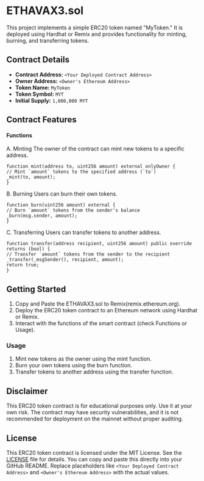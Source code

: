 # ETHAVAX3.sol

This project implements a simple ERC20 token named "MyToken." It is deployed using Hardhat or Remix and provides functionality for minting, burning, and transferring tokens.

## Contract Details

- **Contract Address:** `<Your Deployed Contract Address>`
- **Owner Address:** `<Owner's Ethereum Address>`
- **Token Name:** `MyToken`
- **Token Symbol:** `MYT`
- **Initial Supply:** `1,000,000 MYT`

## Contract Features

#### Functions

A. Minting
The owner of the contract can mint new tokens to a specific address.

    function mint(address to, uint256 amount) external onlyOwner {
    // Mint `amount` tokens to the specified address (`to`)
    _mint(to, amount);
    }

B. Burning
Users can burn their own tokens.

    function burn(uint256 amount) external {
    // Burn `amount` tokens from the sender's balance
    _burn(msg.sender, amount);
    }

C. Transferring
Users can transfer tokens to another address.

    function transfer(address recipient, uint256 amount) public override returns (bool) {
    // Transfer `amount` tokens from the sender to the recipient
    _transfer(_msgSender(), recipient, amount);
    return true;
    }

## Getting Started
1. Copy and Paste the ETHAVAX3.sol to Remix(remix.ethereum.org).
2. Deploy the ERC20 token contract to an Ethereum network using Hardhat or Remix.
3. Interact with the functions of the smart contract (check Functions or Usage).

### Usage
1. Mint new tokens as the owner using the mint function.
2. Burn your own tokens using the burn function.
3. Transfer tokens to another address using the transfer function.

## Disclaimer
This ERC20 token contract is for educational purposes only. Use it at your own risk. The contract may have security vulnerabilities, and it is not recommended for deployment on the mainnet without proper auditing.

## License
This ERC20 token contract is licensed under the MIT License. See the [LICENSE](LICENSE) file for details.
You can copy and paste this directly into your GitHub README. Replace placeholders like `<Your Deployed Contract Address>` and `<Owner's Ethereum Address>` with the actual values.
